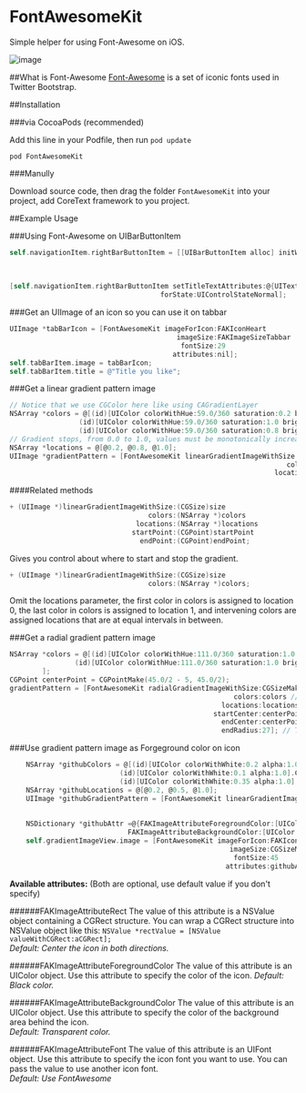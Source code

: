 FontAwesomeKit
==============

Simple helper for using Font-Awesome on iOS.

![image](https://raw.github.com/PrideChung/FontAwesomeKit/master/screenshot.png)

##What is Font-Awesome
[Font-Awesome](http://fortawesome.github.com/Font-Awesome/) is a set of iconic fonts used in Twitter Bootstrap.

##Installation

###via CocoaPods (recommended)

Add this line in your Podfile, then run `pod update`

`pod FontAwesomeKit`

###Manully

Download source code, then drag the folder `FontAwesomeKit` into your project, add CoreText framework to you project.

##Example Usage



###Using Font-Awesome on UIBarButtonItem

```objective-c
self.navigationItem.rightBarButtonItem = [[UIBarButtonItem alloc] initWithTitle:FAKIconRefresh
																		  style:UIBarButtonItemStyleBordered
																		 target:nil
																		 action:nil];
[self.navigationItem.rightBarButtonItem setTitleTextAttributes:@{UITextAttributeFont:[FontAwesomeKit fontWithSize:20]}
									 forState:UIControlStateNormal];
```

###Get an UIImage of an icon so you can use it on tabbar

```objective-c
UIImage *tabBarIcon = [FontAwesomeKit imageForIcon:FAKIconHeart
										 imageSize:FAKImageSizeTabbar
										  fontSize:29
										attributes:nil];
self.tabBarItem.image = tabBarIcon;
self.tabBarItem.title = @"Title you like";
```

###Get a linear gradient pattern image

```objective-c
// Notice that we use CGColor here like using CAGradientLayer
NSArray *colors = @[(id)[UIColor colorWithHue:59.0/360 saturation:0.2 brightness:1.0 alpha:1.0].CGColor,
				 (id)[UIColor colorWithHue:59.0/360 saturation:1.0 brightness:1.0 alpha:1.0].CGColor,
				 (id)[UIColor colorWithHue:59.0/360 saturation:0.8 brightness:0.8 alpha:1.0].CGColor];
// Gradient stops, from 0.0 to 1.0, values must be monotonically increasing
NSArray *locations = @[@0.2, @0.8, @1.0]; 
UIImage *gradientPattern = [FontAwesomeKit linearGradientImageWithSize:CGSizeMake(45, 45)
																	colors:colors
																 locations:locations];
```
####Related methods
```objective-c
+ (UIImage *)linearGradientImageWithSize:(CGSize)size
								  colors:(NSArray *)colors
							   locations:(NSArray *)locations
							  startPoint:(CGPoint)startPoint
								endPoint:(CGPoint)endPoint;
```
Gives you control about where to start and stop the gradient.


```objective-c
+ (UIImage *)linearGradientImageWithSize:(CGSize)size
								  colors:(NSArray *)colors;
```
Omit the locations parameter, the first color in colors is assigned to location 0, the last color in colors is assigned to location 1, and intervening colors are assigned locations that are at equal intervals in between.

###Get a radial gradient pattern image
```objective-c
NSArray *colors = @[(id)[UIColor colorWithHue:111.0/360 saturation:1.0 brightness:1.0 alpha:1.0].CGColor,
		        (id)[UIColor colorWithHue:111.0/360 saturation:1.0 brightness:0.7 alpha:1.0].CGColor,
		];
CGPoint centerPoint = CGPointMake(45.0/2 - 5, 45.0/2);
gradientPattern = [FontAwesomeKit radialGradientImageWithSize:CGSizeMake(45, 45)
													   colors:colors // Gradient colors
													locations:locations // Gradient stops
												  startCenter:centerPoint // The coordinate that defines the center of the starting circle.												  startRadius:1.0 // The radius of the starting circle.
													endCenter:centerPoint // The coordinate that defines the center of the ending circle.
													endRadius:27]; // The radius of the ending circle.
```

###Use gradient pattern image as Forgeground color on icon

```objective-c
	NSArray *githubColors = @[(id)[UIColor colorWithWhite:0.2 alpha:1.0].CGColor,
						   (id)[UIColor colorWithWhite:0.1 alpha:1.0].CGColor,
						   (id)[UIColor colorWithWhite:0.35 alpha:1.0].CGColor];
	NSArray *githubLocations = @[@0.2, @0.5, @1.0];
	UIImage *githubGradientPattern = [FontAwesomeKit linearGradientImageWithSize:CGSizeMake(45, 45)
																		  colors:githubColors
																	   locations:githubLocations];
	NSDictionary *githubAttr =@{FAKImageAttributeForegroundColor:[UIColor whiteColor],
							 FAKImageAttributeBackgroundColor:[UIColor colorWithPatternImage:githubGradientPattern]};
	self.gradientImageView.image = [FontAwesomeKit imageForIcon:FAKIconGithub
													  imageSize:CGSizeMake(45, 45)
													   fontSize:45
													 attributes:githubAttr];
```

**Available attributes:** (Both are optional, use default value if you don't specify)

######FAKImageAttributeRect
The value of this attribute is a NSValue object containing a CGRect structure. You can wrap a CGRect structure into NSValue object like this:
`NSValue *rectValue = [NSValue valueWithCGRect:aCGRect];`  
*Default: Center the icon in both directions.*
  
######FAKImageAttributeForegroundColor
The value of this attribute is an UIColor object. Use this attribute to specify the color of the icon.
*Default: Black color.*

######FAKImageAttributeBackgroundColor
The value of this attribute is an UIColor object. Use this attribute to specify the color of the background area behind the icon.  
*Default: Transparent color.*


######FAKImageAttributeFont
The value of this attribute is an UIFont object. Use this attribute to specify the icon font you want to use. You can pass the value to use another icon font.  
*Default: Use FontAwesome*

